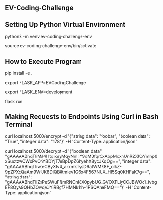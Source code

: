 ## EV-Coding-Challenge
## Setting Up Python Virtual Environment
python3 -m venv ev-coding-challenge-env

source ev-coding-challenge-env/bin/activate

## How to Execute Program
pip install -e .

export FLASK_APP=EVCodingChallenge

export FLASK_ENV=development

flask run

## Making Requests to Endpoints Using Curl in Bash Terminal
curl localhost:5000/encrypt -d '{"string data": "foobar", "boolean data": "True", "integer data": "178"}' -H 'Content-Type: application/json'

curl localhost:5000/decrypt -d '{"boolean data": "gAAAAABhqTliMJ4HtqixayMqyNnHY9dM3fqr3xAbpMcxhUnR2XKxYmhp8xSuctzwCWxPvOnYBDYjT7nBpDpZ6hyehX8ycJXqOg==", "integer data": "gAAAAABhqTliwteCByXIvU_arxmkTysD9atWMK8F_olkZ-9pZPXxQaAm9WfJK8DiQB8tmiev1G6o4F567NUX_Hl5SqOKHFaK7g==", "string data": "gAAAAABhqTliZsPeSWuFNmRNCnI8X0pybUG_GVOXFLiyCCJBWOc1_ivbgEF8QyA9QHbZOwqVJYiRBgf7HMNk1fh-1PSQAheFMQ=="}' -H 'Content-Type: application/json'